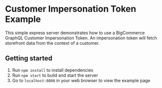 # Customer Impersonation Token Example
This simple express server demonstrates how to use a BigCommerce GraphQL Customer Impersonation Token. An impersonation token will fetch storefront data from the context of a customer.

## Getting started
1. Run `npm install` to install dependencies
2. Run `npm start` to build and start the server
3. Go to `localhost:8080` in your web browser to view the example page
